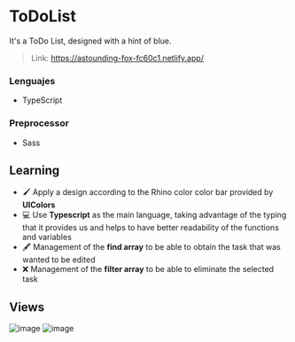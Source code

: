 # ToDoList
It's a ToDo List, designed with a hint of blue.
> Link: https://astounding-fox-fc60c1.netlify.app/
### Lenguajes
* TypeScript
### Preprocessor
* Sass
## Learning
* 🖌️ Apply a design according to the Rhino color color bar provided by **UIColors** 
* 💻 Use **Typescript** as the main language, taking advantage of the typing that it provides us and helps to have better readability of the functions and variables
* 🖋️ Management of the **find array** to be able to obtain the task that was wanted to be edited
* ❌ Management of the **filter array** to be able to eliminate the selected task

## Views
![image](https://github.com/OsmarPE/ToDoList/assets/81031316/a4287a80-47d6-4632-9dd6-ce05415c589e)
![image](https://github.com/OsmarPE/ToDoList/assets/81031316/8b960ecb-1a23-4016-9918-cee127d3f0ce)


